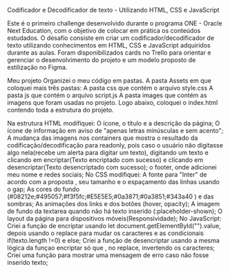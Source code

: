 
Codificador e Decodificador de texto - Utilizando HTML, CSS e JavaScript

Este é o primeiro challenge desenvolvido durante o programa ONE - Oracle Next Education, com o objetivo de colocar em prática os conteúdos estudados. O desafio consiste em criar um codificador/decodificador de texto utilizando conhecimentos em HTML, CSS e JavaScript adquiridos durante as aulas. Foram disponibilizados cards no Trello para orientar e gerenciar o desenvolvimento do projeto e um modelo proposto de estilização no Figma.

Meu projeto
Organizei o meu código em pastas. A pasta Assets em que coloquei mais três pastas: 
A pasta css que contém o arquivo style.css
A pasta js que contém o arquivo script.js
A pasta images que contém as imagens que foram usadas no projeto.
Logo abaixo, coloquei o index.html contendo toda a estrutura do projeto.

Na estrutura HTML modifiquei:
O ícone, o título e a descrição da página;
O ícone de informação em aviso de "apenas letras minúsculas e sem acento";
A mudança das imagens nos containers que mostra o resultado da codificação/decodificação para readonly, pois caso o usuário  não digitasse algo nela(recebe um alerta para digitar um texto), digitando um texto e clicando em encriptar(Texto encriptado com sucesso) e clicando em desencriptar(Texto desencriptado com sucesso);
o footer, onde adicionei meu nome e redes sociais;
No CSS modifiquei:
A fonte para "Inter" de acordo com a proposta , seu tamanho e o espaçamento das linhas usando o gap;
As cores do fundo (#08212e;#495057;#f3f5fc;#E5E5E5;#0a3871;#0a3851;#343a40 ) e das sombras;
As animações dos links e dos botões (hover, opacity);
A imagem de fundo da textarea quando não há texto inserido (:placeholder-shown);
O layout da página para dispositivos móveis(Responsividade);
No JavaScript:
Criei a função de encriptar usando  let document.getElementById("").value, depois usando o replace para mudar os caracteres  e as condicionais if(texto.length !=0) e else;
Criei a função de desencriptar  usando a mesma lógica da funçao encriptar só que , no replace, invertendo os caracteres;
Criei uma função para mostrar uma mensagem de erro caso não fosse inserido texto;
